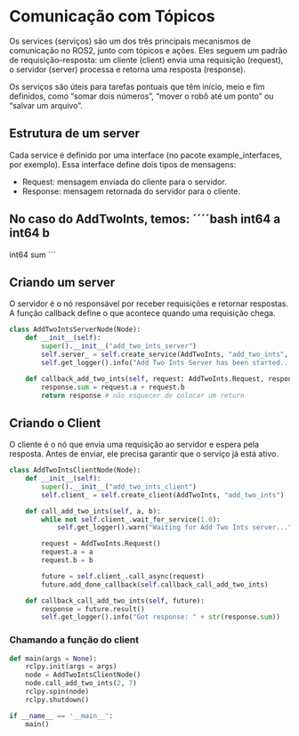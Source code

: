 # **Comunicação com Tópicos**

Os services (serviços) são um dos três principais mecanismos de comunicação no ROS2, junto com tópicos e ações. Eles seguem um padrão de requisição–resposta:
um cliente (client) envia uma requisição (request), o servidor (server) processa e retorna uma resposta (response).

Os serviços são úteis para tarefas pontuais que têm início, meio e fim definidos, como “somar dois números”, “mover o robô até um ponto” ou “salvar um arquivo”.

## **Estrutura de um server**
Cada service é definido por uma interface (no pacote example_interfaces, por exemplo).
Essa interface define dois tipos de mensagens:

- Request: mensagem enviada do cliente para o servidor.
- Response: mensagem retornada do servidor para o cliente.

No caso do AddTwoInts, temos:
´´´´bash
int64 a
int64 b
---
int64 sum
´´´
## **Criando um server**
O servidor é o nó responsável por receber requisições e retornar respostas.
A função callback define o que acontece quando uma requisição chega.
```python
class AddTwoIntsServerNode(Node):
    def __init__(self):
        super().__init__("add_two_ints_server")
        self.server_ = self.create_service(AddTwoInts, "add_two_ints", self.callback_add_two_ints) #1- tipo do dado 2-nome do service 3- callback
        self.get_logger().info("Add Two Ints Server has been started...")

    def callback_add_two_ints(self, request: AddTwoInts.Request, response: AddTwoInts.Response):
        response.sum = request.a + request.b
        return response # não esquecer de colocar um return
```
## **Criando o Client**
O cliente é o nó que envia uma requisição ao servidor e espera pela resposta.
Antes de enviar, ele precisa garantir que o serviço já está ativo.
```python
class AddTwoIntsClientNode(Node):
    def __init__(self):
        super().__init__("add_two_ints_client")
        self.client_ = self.create_client(AddTwoInts, "add_two_ints")

    def call_add_two_ints(self, a, b):
        while not self.client_.wait_for_service(1.0):
            self.get_logger().warn("Waiting for Add Two Ints server...")

        request = AddTwoInts.Request()
        request.a = a
        request.b = b

        future = self.client_.call_async(request)
        future.add_done_callback(self.callback_call_add_two_ints)

    def callback_call_add_two_ints(self, future):
        response = future.result()
        self.get_logger().info("Got response: " + str(response.sum))
```
### **Chamando a função do client**
```python
def main(args = None):
    rclpy.init(args = args) 
    node = AddTwoIntsClientNode()
    node.call_add_two_ints(2, 7)
    rclpy.spin(node) 
    rclpy.shutdown() 

if __name__ == '__main__':
    main()
```
